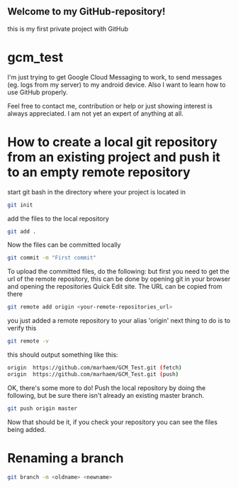 ## Welcome to my GitHub-repository!
this is my first private project with GitHub

# gcm_test
I'm just trying to get Google Cloud Messaging to work, to send messages (eg. logs from my server) to my android device.
Also I want to learn how to use GitHub properly.

Feel free to contact me, contribution or help or just showing interest is always appreciated.
I am not yet an expert of anything at all.

# How to create a local git repository from an existing project and push it to an empty remote repository

start git bash in the directory where your project is located in
````bash
git init
````

add the files to the local repository
````bash
git add .
````

Now the files can be committed locally
````bash
git commit -m "First commit"
````

To upload the committed files, do the following:
but first you need to get the url of the remote repository, this can be done by opening git in your browser and opening the repositories Quick Edit site. The URL can be copied from there
````bash
git remote add origin <your-remote-repositories_url>
````
you just added a remote repository to your alias 'origin'
next thing to do is to verify this
````bash
git remote -v
````

this should output something like this:
````bash
origin  https://github.com/marhaem/GCM_Test.git (fetch)
origin  https://github.com/marhaem/GCM_Test.git (push)
````

OK, there's some more to do!
Push the local repository by doing the following, but be sure there isn't already an existing master branch.
````bash
git push origin master
````

Now that should be it, if you check your repository you can see the files being added.

# Renaming a branch

````bash
git branch -m <oldname> <newname>
````

